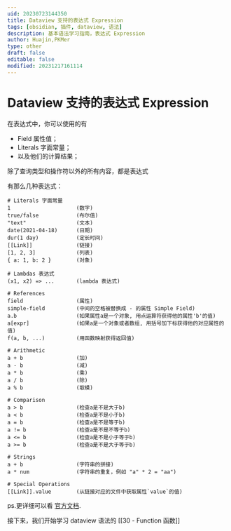 ```yaml
---
uid: 20230723144350
title: Dataview 支持的表达式 Expression
tags: [obsidian, 插件, dataview, 语法]
description: 基本语法学习指南，表达式 Expression
author: Huajin,PKMer
type: other
draft: false
editable: false
modified: 20231217161114
---
```


# Dataview 支持的表达式 Expression

在表达式中，你可以使用的有

- Field 属性值；
- Literals 字面常量；
- 以及他们的计算结果；

除了查询类型和操作符以外的所有内容，都是表达式

有那么几种表达式：

```
# Literals 字面常量
1                     (数字) 
true/false            (布尔值) 
"text"                (文本) 
date(2021-04-18)      (日期) 
dur(1 day)            (定长时间) 
[[Link]]              (链接) 
[1, 2, 3]             (列表) 
{ a: 1, b: 2 }        (对象) 

# Lambdas 表达式
(x1, x2) => ...       (lambda 表达式) 

# References 
field                 (属性) 
simple-field          (中间的空格被替换成 - 的属性 Simple Field) 
a.b                   (如果属性a是一个对象, 用点运算符获得他的属性'b'的值) 
a[expr]               (如果a是一个对象或者数组, 用括号加下标获得他的对应属性的值) 
f(a, b, ...)          (用函数映射获得返回值) 

# Arithmetic 
a + b                 (加) 
a - b                 (减) 
a * b                 (乘) 
a / b                 (除) 
a % b                 (取模) 

# Comparison 
a > b                 (检查a是不是大于b) 
a < b                 (检查a是不是小于b) 
a = b                 (检查a是不是等于b) 
a != b                (检查a是不是不等于b) 
a <= b                (检查a是不是小于等于b)
a >= b                (检查a是不是大于等于b)

# Strings 
a + b                 (字符串的拼接) 
a * num               (字符串的重复，例如 "a" * 2 = "aa") 

# Special Operations 
[[Link]].value        (从链接对应的文件中获取属性`value`的值)
```

ps.更详细可以看 [官方文档](https://blacksmithgu.github.io/obsidian-dataview/query/expressions/).

接下来，我们开始学习 dataview 语法的 [[30 - Function 函数]]

